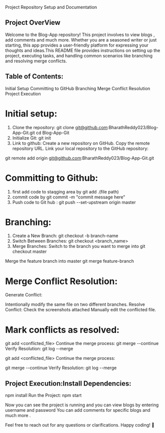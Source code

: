 
Project Repository Setup and Documentation
## Project OverView

Welcome to the Blog-App repository! This project involves to view blogs , add comments and much more. 
Whether you are a seasoned writer or just starting, this app provides a user-friendly platform for expressing your thoughts and ideas.This README file provides instructions on setting up the project, executing tasks, and handling common scenarios like branching and resolving merge conflicts.

## Table of Contents:

Initial Setup
Committing to GitHub
Branching
Merge Conflict Resolution
Project Execution

# Initial setup:
1. Clone the repository:
git clone git@github.com:BharathReddy023/Blog-App-Git.git
cd Blog-App-Git
2. Initialize Git:
git init
3. Link to github:
Create a new repository on GitHub.
Copy the remote repository URL.
Link your local repository to the GitHub repository:

git remote add origin git@github.com:BharathReddy023/Blog-App-Git.git

 # Committing to Github:
 1. first  add code to staqging area by 
  git add .(file path)
 2. commit code by
  git commit -m "commit message here"
 3. Push code to Git hub :
    git push --set-upstream origin master

# Branching:
1. Create a New Branch:
git checkout -b branch-name
2. Switch Between Branches:
 git checkout <branch_name>
3. Merge Branches:
 Switch to the branch you want to merge into
git checkout master

 Merge the feature branch into master
git merge feature-branch

# Merge Conflict Resolution:
Generate Conflict:

Intentionally modify the same file on two different branches.
Resolve Conflict:
Check the screenshots attached 
Manually edit the conflicted file.

# Mark conflicts as resolved:
git add <conflicted_file>
Continue the merge process:
git merge --continue
Verify Resolution:
git log --merge

git add <conflicted_file>
Continue the merge process:

git merge --continue
Verify Resolution:
git log --merge

## Project Execution:Install Dependencies:
npm install 
Run the Project:
npm start

Now you can see the project is running and you can view blogs by entering username and password
You can add comments for specific blogs and much more .

Feel free to reach out for any questions or clarifications. Happy coding! 🚀



